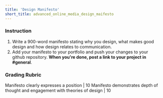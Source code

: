 ```yaml
---
title: 'Design Manifesto'
short_title: advanced_online_media_design_maifesto
---
```


### Instruction

1. Write a 900-word manifesto stating why you design, what makes good design and how design relates to communication.
4. Add your manifesto to your portfolio and push your changes to your github repository. __When you're done, post a link to your project in #general__.

### Grading Rubric

Manifesto clearly expresses a position | 10
Manifesto demonstrates depth of thought and engagement with theories of design | 10
